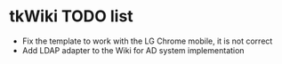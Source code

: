 # tkWiki TODO list 


 - Fix the template to work with the LG Chrome mobile, it is not correct
 - Add LDAP adapter to the Wiki for AD system implementation
 

